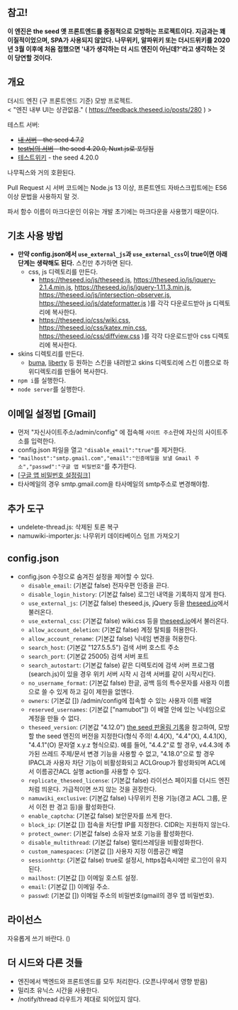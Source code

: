 ## **참고!**
**이 엔진은 the seed 옛 프론트엔드를 중점적으로 모방하는 프로젝트이다. 지금과는 꽤 이질적이었으며, SPA가 사용되지 않았다. 나무위키, 알파위키 또는 더시드위키를 2020년 3월 이후에 처음 접했으면 '내가 생각하는 더 시드 엔진이 아닌데?'라고 생각하는 것이 당연할 것이다.**

## 개요
더시드 엔진 (구 프론트엔드 기준) 모방 프로젝트.  
< "엔진 내부 UI는 상관없음." ( https://feedback.theseed.io/posts/280 ) >  

테스트 서버:
- ~~[내 서버](https://go2021.run-us-west2.goorm.io/w/FrontPage) - the seed 4.7.2~~
- ~~[test님의 서버](https://seore.org) - the seed 4.20.0, Nuxt.js로 포팅됨~~
- [테스트위키](https://testwiki.kr) - the seed 4.20.0

나무픽스와 거의 호환된다.

Pull Request 시 서버 코드에는 Node.js 13 이상, 프론트엔드 자바스크립트에는 ES6 이상 문법을 사용하지 말 것.

파서 함수 이름이 마크다운인 이유는 개발 초기에는 마크다운을 사용했기 때문이다.

## 기초 사용 방법
- **만약 config.json에서 `use_external_js`과 `use_external_css`이 true이면 아래 단계는 생략해도 된다.** 스킨만 추가하면 된다.
  - css, js 디렉토리를 만든다.
    - https://theseed.io/js/theseed.js, https://theseed.io/js/jquery-2.1.4.min.js, https://theseed.io/js/jquery-1.11.3.min.js, https://theseed.io/js/intersection-observer.js, https://theseed.io/js/dateformatter.js )를 각각 다운로드받아 js 디렉토리에 복사한다.
    - https://theseed.io/css/wiki.css, https://theseed.io/css/katex.min.css, https://theseed.io/css/diffview.css )를 각각 다운로드받아 css 디렉토리에 복사한다.
- skins 디렉토리를 만든다.
  - [buma](https://github.com/LiteHell/theseed-skin-buma/tree/d77eef50a77007da391c5082b4b94818db372417), [liberty](https://github.com/namuwiki/theseed-skin-liberty/tree/153cf78f70206643ec42e856aff8280dc21eb2c0) 등 원하는 스킨을 내려받고 skins 디렉토리에 스킨 이름으로 하위디렉토리를 만들어 복사한다.
- `npm i`를 실행한다.
- `node server`를 실행한다.

## 이메일 설정법 [Gmail]
- 먼저 "자신사이트주소/admin/config" 에 접속해 `사이트 주소`란에 자신의 사이트주소를 입력한다.
- config.json 파일을 열고 `"disable_email":"true"`를 제거한다.
- `"mailhost":"smtp.gmail.com","email":"인증메일을 보낼 Gmail 주소","passwd":"구글 앱 비밀번호"`를 추가한다.
- [[구글 앱 비밀번호 설정링크]](https://myaccount.google.com/apppasswords)
- 타사메일의 경우 smtp.gmail.com을 타사메일의 smtp주소로 변경해야함.

## 추가 도구
- undelete-thread.js: 삭제된 토론 복구
- namuwiki-importer.js: 나무위키 데이타베이스 덤프 가져오기

## config.json
- config.json 수정으로 숨겨진 설정을 제어할 수 있다.
  - `disable_email`: (기본값 false) 전자우편 인증을 끈다.
  - `disable_login_history`: (기본값 false) 로그인 내역을 기록하지 않게 한다.
  - `use_external_js`: (기본값 false) theseed.js, jQuery 등을 [theseed.io](https://theseed.io)에서 불러온다.
  - `use_external_css`: (기본값 false) wiki.css 등을 [theseed.io](https://theseed.io)에서 불러온다.
  - `allow_account_deletion`: (기본값 false) 계정 탈퇴를 허용한다.
  - `allow_account_rename`: (기본값 false) 닉네임 변경을 허용한다.
  - `search_host`: (기본값 "127.5.5.5") 검색 서버 호스트 주소
  - `search_port`: (기본값 25005) 검색 서버 포트
  - `search_autostart`: (기본값 false) 같은 디렉토리에 검색 서버 프로그램(search.js)이 있을 경우 위키 서버 시작 시 검색 서버를 같이 시작시킨다.
  - `no_username_format`: (기본값 false) 한글, 공백 등의 특수문자를 사용자 이름으로 쓸 수 있게 하고 길이 제한을 없앤다.
  - `owners`: (기본값 \[\]) /admin/config에 접속할 수 있는 사용자 이름 배열
  - `reserved_usernames`: (기본값 \["namubot"\]) 이 배열 안에 있는 닉네임으로 계정을 만들 수 없다.
  - `theseed_version`: (기본값 "4.12.0") [the seed 판올림 기록](https://namu.wiki/w/the%20seed/%EC%97%85%EB%8D%B0%EC%9D%B4%ED%8A%B8#toc)을 참고하여, 모방할 the seed 엔진의 버전을 지정한다(형식 주의! 4.4(X), "4.4"(X), 4.4.1(X), "4.4.1"(O) 문자열 x.y.z 형식으로). 예를 들어, "4.4.2"로 할 경우, v4.4.3에 추가된 쓰레드 주제/문서 변경 기능을 사용할 수 없고, "4.18.0"으로 할 경우 IPACL과 사용자 차단 기능이 비활성화되고 ACLGroup가 활성화되며 ACL에서 이름공간ACL 실행 action를 사용할 수 있다.
  - `replicate_theseed_license`: (기본값 false) 라이선스 페이지를 더시드 엔진처럼 띄운다. 가급적이면 쓰지 않는 것을 권장한다.
  - `namuwiki_exclusive`: (기본값 false) 나무위키 전용 기능(경고 ACL 그룹, 문서 이전 판 경고 등)을 활성화한다.
  - `enable_captcha`: (기본값 false) 보안문자를 쓰게 한다.
  - `block_ip`: (기본값 []) 접속을 차단할 IP를 지정한다. CIDR는 지원하지 않는다.
  - `protect_owner`: (기본값 false) 소유자 보호 기능을 활성화한다.
  - `disable_multithread`: (기본값 false) 멀티쓰레딩을 비활성화한다.
  - `custom_namespaces`: (기본값 []) 사용자 지정 이름공간 배열
  - `sessionhttp`: (기본값 false) true로 설정시, https접속시에만 로그인이 유지된다.
  - `mailhost`: (기본값 []) 이메일 호스트 설정.
  - `email`: (기본값 []) 이메일 주소.
  - `passwd`: (기본값 []) 이메일 주소의 비밀번호(gmail의 경우 앱 비밀번호).

## 라이선스
자유롭게 쓰기 바란다. ()

## 더 시드와 다른 것들
- 엔진에서 백엔드와 프론트엔드를 모두 처리한다. (오픈나무에서 영향 받음)
- 밀리초 유닉스 시간을 사용한다.
- /notify/thread 라우트가 제대로 되어있지 않다.

